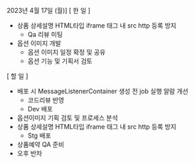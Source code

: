 2023년 4월 17일 (월)]
[ 한 일 ]
*  상품 상세설명 HTML타입 iframe 태그 내 src http 등록 방지
    * Qa 리뷰 미팅
* 옵션 이미지 개발
    * 옵션 이미지 일정 확정 및 공유
    * 옵션 기능 및 기획서 검토

[ 할 일 ]
* 배포 시 MessageListenerContainer 생성 전 job 실행 알람 개선
    * 코드리뷰 반영
    * Dev 배포
* 옵션이미지  기획 검토 및 프로세스 분석
*  상품 상세설명 HTML타입 iframe 태그 내 src http 등록 방지
    * Stg 배포
* 상품예약 QA 준비
* 오후 반차
